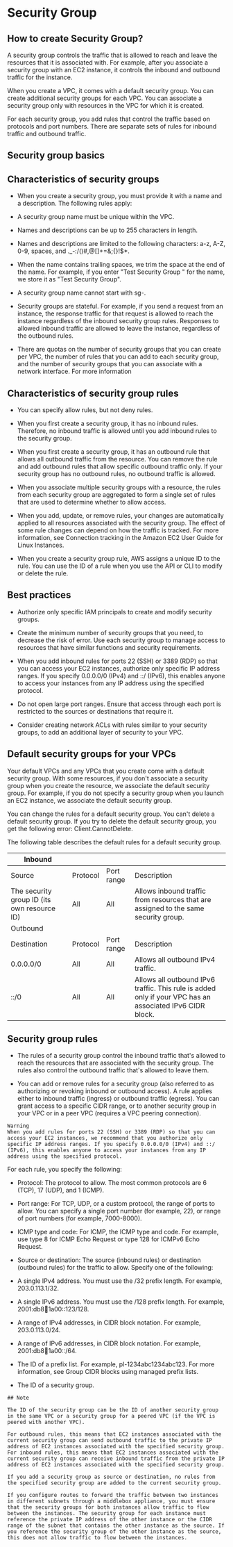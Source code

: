 # Security Group



## How to create Security Group?

A security group controls the traffic that is allowed to reach and leave the resources that it is associated with. For example, after you associate a security group with an EC2 instance, it controls the inbound and outbound traffic for the instance.

When you create a VPC, it comes with a default security group. You can create additional security groups for each VPC. You can associate a security group only with resources in the VPC for which it is created.

For each security group, you add rules that control the traffic based on protocols and port numbers. There are separate sets of rules for inbound traffic and outbound traffic.

## Security group basics

## Characteristics of security groups

- When you create a security group, you must provide it with a name and a description. The following rules apply:

- A security group name must be unique within the VPC.

- Names and descriptions can be up to 255 characters in length.

- Names and descriptions are limited to the following characters: a-z, A-Z, 0-9, spaces, and ._-:/()#,@[]+=&;{}!$*.

- When the name contains trailing spaces, we trim the space at the end of the name. For example, if you enter "Test Security Group " for the name, we store it as "Test Security Group".

- A security group name cannot start with sg-.

- Security groups are stateful. For example, if you send a request from an instance, the response traffic for that request is allowed to reach the instance regardless of the inbound security group rules. Responses to allowed inbound traffic are allowed to leave the instance, regardless of the outbound rules.

- There are quotas on the number of security groups that you can create per VPC, the number of rules that you can add to each security group, and the number of security groups that you can associate with a network interface. For more information

## Characteristics of security group rules

- You can specify allow rules, but not deny rules.

- When you first create a security group, it has no inbound rules. Therefore, no inbound traffic is allowed until you add inbound rules to the security group.

- When you first create a security group, it has an outbound rule that allows all outbound traffic from the resource. You can remove the rule and add outbound rules that allow specific outbound traffic only. If your security group has no outbound rules, no outbound traffic is allowed.

- When you associate multiple security groups with a resource, the rules from each security group are aggregated to form a single set of rules that are used to determine whether to allow access.

- When you add, update, or remove rules, your changes are automatically applied to all resources associated with the security group. The effect of some rule changes can depend on how the traffic is tracked. For more information, see Connection tracking in the Amazon EC2 User Guide for Linux Instances.

- When you create a security group rule, AWS assigns a unique ID to the rule. You can use the ID of a rule when you use the API or CLI to modify or delete the rule.

## Best practices

- Authorize only specific IAM principals to create and modify security groups.

- Create the minimum number of security groups that you need, to decrease the risk of error. Use each security group to manage access to resources that have similar functions and security requirements.

- When you add inbound rules for ports 22 (SSH) or 3389 (RDP) so that you can access your EC2 instances, authorize only specific IP address ranges. If you specify 0.0.0.0/0 (IPv4) and ::/ (IPv6), this enables anyone to access your instances from any IP address using the specified protocol.

- Do not open large port ranges. Ensure that access through each port is restricted to the sources or destinations that require it.

- Consider creating network ACLs with rules similar to your security groups, to add an additional layer of security to your VPC.

## Default security groups for your VPCs

Your default VPCs and any VPCs that you create come with a default security group. With some resources, if you don't associate a security group when you create the resource, we associate the default security group. For example, if you do not specify a security group when you launch an EC2 instance, we associate the default security group.

You can change the rules for a default security group. You can't delete a default security group. If you try to delete the default security group, you get the following error: Client.CannotDelete.

The following table describes the default rules for a default security group.

| Inbound ||| |
|--- |--- |--- |--- |
| Source |Protocol  |Port range	 |Description |
|     The security group ID (its own resource ID)   |  All       |   All         |   Allows inbound traffic from resources that are assigned to the same security group.       |
| Outbound | | | 
| Destination |Protocol |Port range |Description |
|  0.0.0.0/0   |    All    |    All      |     Allows all outbound IPv4 traffic.     |
|   ::/0 |  All  | All   | Allows all outbound IPv6 traffic. This rule is added only if your VPC has an associated IPv6 CIDR block.   |

## Security group rules

- The rules of a security group control the inbound traffic that's allowed to reach the resources that are associated with the security group. The rules also control the outbound traffic that's allowed to leave them.

- You can add or remove rules for a security group (also referred to as authorizing or revoking inbound or outbound access). A rule applies either to inbound traffic (ingress) or outbound traffic (egress). You can grant access to a specific CIDR range, or to another security group in your VPC or in a peer VPC (requires a VPC peering connection).

```
Warning
When you add rules for ports 22 (SSH) or 3389 (RDP) so that you can access your EC2 instances, we recommend that you authorize only specific IP address ranges. If you specify 0.0.0.0/0 (IPv4) and ::/ (IPv6), this enables anyone to access your instances from any IP address using the specified protocol.
```

For each rule, you specify the following:

- Protocol: The protocol to allow. The most common protocols are 6 (TCP), 17 (UDP), and 1 (ICMP).

- Port range: For TCP, UDP, or a custom protocol, the range of ports to allow. You can specify a single port number (for example, 22), or range of port numbers (for example, 7000-8000).

- ICMP type and code: For ICMP, the ICMP type and code. For example, use type 8 for ICMP Echo Request or type 128 for ICMPv6 Echo Request.

- Source or destination: The source (inbound rules) or destination (outbound rules) for the traffic to allow. Specify one of the following:

- A single IPv4 address. You must use the /32 prefix length. For example, 203.0.113.1/32.

- A single IPv6 address. You must use the /128 prefix length. For example, 2001:db8:1234:1a00::123/128.

- A range of IPv4 addresses, in CIDR block notation. For example, 203.0.113.0/24.

- A range of IPv6 addresses, in CIDR block notation. For example, 2001:db8:1234:1a00::/64.

- The ID of a prefix list. For example, pl-1234abc1234abc123. For more information, see Group CIDR blocks using managed prefix lists.

- The ID of a security group.
```
## Note

The ID of the security group can be the ID of another security group in the same VPC or a security group for a peered VPC (if the VPC is peered with another VPC).

For outbound rules, this means that EC2 instances associated with the current security group can send outbound traffic to the private IP address of EC2 instances associated with the specified security group. For inbound rules, this means that EC2 instances associated with the current security group can receive inbound traffic from the private IP address of EC2 instances associated with the specified security group.

If you add a security group as source or destination, no rules from the specified security group are added to the current security group.

If you configure routes to forward the traffic between two instances in different subnets through a middlebox appliance, you must ensure that the security groups for both instances allow traffic to flow between the instances. The security group for each instance must reference the private IP address of the other instance or the CIDR range of the subnet that contains the other instance as the source. If you reference the security group of the other instance as the source, this does not allow traffic to flow between the instances.
```


